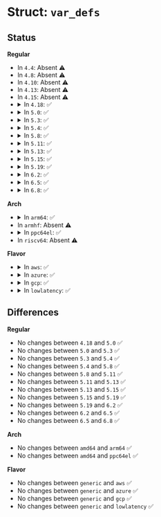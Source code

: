# Struct: <code>var_defs</code>

## Status
<b>Regular</b>
<ul>
<li>
In <code>4.4</code>: Absent ⚠️
</li>
<li>
In <code>4.8</code>: Absent ⚠️
</li>
<li>
In <code>4.10</code>: Absent ⚠️
</li>
<li>
In <code>4.13</code>: Absent ⚠️
</li>
<li>
In <code>4.15</code>: Absent ⚠️
</li>
<li>
<details>
<summary>In <code>4.18</code>: ✅</summary>

```c
struct var_defs {
    unsigned int n_vars;
    char * name[16];
    char * expr[16];
};
```
</details>
</li>
<li>
<details>
<summary>In <code>5.0</code>: ✅</summary>

```c
struct var_defs {
    unsigned int n_vars;
    char * name[16];
    char * expr[16];
};
```
</details>
</li>
<li>
<details>
<summary>In <code>5.3</code>: ✅</summary>

```c
struct var_defs {
    unsigned int n_vars;
    char * name[16];
    char * expr[16];
};
```
</details>
</li>
<li>
<details>
<summary>In <code>5.4</code>: ✅</summary>

```c
struct var_defs {
    unsigned int n_vars;
    char * name[16];
    char * expr[16];
};
```
</details>
</li>
<li>
<details>
<summary>In <code>5.8</code>: ✅</summary>

```c
struct var_defs {
    unsigned int n_vars;
    char * name[16];
    char * expr[16];
};
```
</details>
</li>
<li>
<details>
<summary>In <code>5.11</code>: ✅</summary>

```c
struct var_defs {
    unsigned int n_vars;
    char * name[16];
    char * expr[16];
};
```
</details>
</li>
<li>
<details>
<summary>In <code>5.13</code>: ✅</summary>

```c
struct var_defs {
    unsigned int n_vars;
    char * name[16];
    char * expr[16];
};
```
</details>
</li>
<li>
<details>
<summary>In <code>5.15</code>: ✅</summary>

```c
struct var_defs {
    unsigned int n_vars;
    char * name[16];
    char * expr[16];
};
```
</details>
</li>
<li>
<details>
<summary>In <code>5.19</code>: ✅</summary>

```c
struct var_defs {
    unsigned int n_vars;
    char * name[16];
    char * expr[16];
};
```
</details>
</li>
<li>
<details>
<summary>In <code>6.2</code>: ✅</summary>

```c
struct var_defs {
    unsigned int n_vars;
    char * name[16];
    char * expr[16];
};
```
</details>
</li>
<li>
<details>
<summary>In <code>6.5</code>: ✅</summary>

```c
struct var_defs {
    unsigned int n_vars;
    char * name[16];
    char * expr[16];
};
```
</details>
</li>
<li>
<details>
<summary>In <code>6.8</code>: ✅</summary>

```c
struct var_defs {
    unsigned int n_vars;
    char * name[16];
    char * expr[16];
};
```
</details>
</li>
</ul>
<b>Arch</b>
<ul>
<li>
<details>
<summary>In <code>arm64</code>: ✅</summary>

```c
struct var_defs {
    unsigned int n_vars;
    char * name[16];
    char * expr[16];
};
```
</details>
</li>
<li>
In <code>armhf</code>: Absent ⚠️
</li>
<li>
<details>
<summary>In <code>ppc64el</code>: ✅</summary>

```c
struct var_defs {
    unsigned int n_vars;
    char * name[16];
    char * expr[16];
};
```
</details>
</li>
<li>
In <code>riscv64</code>: Absent ⚠️
</li>
</ul>
<b>Flavor</b>
<ul>
<li>
<details>
<summary>In <code>aws</code>: ✅</summary>

```c
struct var_defs {
    unsigned int n_vars;
    char * name[16];
    char * expr[16];
};
```
</details>
</li>
<li>
<details>
<summary>In <code>azure</code>: ✅</summary>

```c
struct var_defs {
    unsigned int n_vars;
    char * name[16];
    char * expr[16];
};
```
</details>
</li>
<li>
<details>
<summary>In <code>gcp</code>: ✅</summary>

```c
struct var_defs {
    unsigned int n_vars;
    char * name[16];
    char * expr[16];
};
```
</details>
</li>
<li>
<details>
<summary>In <code>lowlatency</code>: ✅</summary>

```c
struct var_defs {
    unsigned int n_vars;
    char * name[16];
    char * expr[16];
};
```
</details>
</li>
</ul>

## Differences
<b>Regular</b>
<ul>
<li>
No changes between <code>4.18</code> and <code>5.0</code> ✅
</li>
<li>
No changes between <code>5.0</code> and <code>5.3</code> ✅
</li>
<li>
No changes between <code>5.3</code> and <code>5.4</code> ✅
</li>
<li>
No changes between <code>5.4</code> and <code>5.8</code> ✅
</li>
<li>
No changes between <code>5.8</code> and <code>5.11</code> ✅
</li>
<li>
No changes between <code>5.11</code> and <code>5.13</code> ✅
</li>
<li>
No changes between <code>5.13</code> and <code>5.15</code> ✅
</li>
<li>
No changes between <code>5.15</code> and <code>5.19</code> ✅
</li>
<li>
No changes between <code>5.19</code> and <code>6.2</code> ✅
</li>
<li>
No changes between <code>6.2</code> and <code>6.5</code> ✅
</li>
<li>
No changes between <code>6.5</code> and <code>6.8</code> ✅
</li>
</ul>
<b>Arch</b>
<ul>
<li>
No changes between <code>amd64</code> and <code>arm64</code> ✅
</li>
<li>
No changes between <code>amd64</code> and <code>ppc64el</code> ✅
</li>
</ul>
<b>Flavor</b>
<ul>
<li>
No changes between <code>generic</code> and <code>aws</code> ✅
</li>
<li>
No changes between <code>generic</code> and <code>azure</code> ✅
</li>
<li>
No changes between <code>generic</code> and <code>gcp</code> ✅
</li>
<li>
No changes between <code>generic</code> and <code>lowlatency</code> ✅
</li>
</ul>
